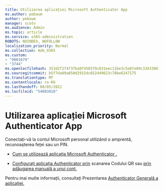 ```yaml
---
title: Utilizarea aplicației Microsoft Authenticator App
ms.author: pebaum
author: pebaum
manager: scotv
ms.audience: Admin
ms.topic: article
ms.service: o365-administration
ROBOTS: NOINDEX, NOFOLLOW
localization_priority: Normal
ms.collection: Adm_O365
ms.custom:
- "9001679"
- "3744"
ms.openlocfilehash: 353d2f2f473fba0f450379c031eec11be3c5e87e89c33433867818c22090be79
ms.sourcegitcommit: b5f7da89a650d2915dc652449623c78be6247175
ms.translationtype: MT
ms.contentlocale: ro-RO
ms.lasthandoff: 08/05/2021
ms.locfileid: "54083818"
---
```

# <a name="using-the-microsoft-authenticator-app"></a>Utilizarea aplicației Microsoft Authenticator App

Conectați-vă la contul Microsoft personal utilizând o amprentă, recunoașterea feței sau un PIN.

- [Cum se utilizează aplicația Microsoft Authenticator .](https://support.microsoft.com/help/4026727/microsoft-account-how-to-use-the-microsoft-authenticator-app) 

- [Configurați aplicația Authenticator prin](https://docs.microsoft.com/azure/active-directory/user-help/security-info-setup-auth-app) scanarea Codului QR sau [prin adăugarea manuală a unui cont.](https://docs.microsoft.com/azure/active-directory/user-help/user-help-auth-app-add-account-manual)  

Pentru mai multe informații, consultați Prezentarea [Authenticator Generală a aplicației.](https://docs.microsoft.com/azure/active-directory/user-help/user-help-auth-app-overview)
